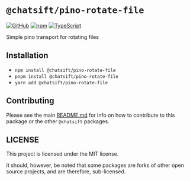 # `@chatsift/pino-rotate-file`

[![GitHub](https://img.shields.io/badge/License-GNU%20AGPLv3-yellow.svg)](https://github.com/chatsift/chatsift/blob/main/LICENSE)
[![npm](https://img.shields.io/npm/v/@chatsift/pino-rotate-file?color=crimson&logo=npm)](https://www.npmjs.com/package/@chatsift/pino-rotate-file)
[![TypeScript](https://github.com/chatsift/chatsift/actions/workflows/test.yml/badge.svg)](https://github.com/chatsift/chatsift/actions/workflows/test.yml)

Simple pino transport for rotating files

## Installation

- `npm install @chatsift/pino-rotate-file`
- `pnpm install @chatsift/pino-rotate-file`
- `yarn add @chatsift/pino-rotate-file`

## Contributing

Please see the main [README.md](https://github.com/chatsift/chatsift) for info on how to contribute to this package or the other `@chatsift` packages.

## LICENSE

This project is licensed under the MIT license.

It should, however, be noted that some packages are forks of other open source projects, and are therefore, sub-licensed.
